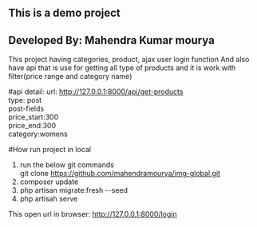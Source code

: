 ## This is a demo project
## Developed By: Mahendra Kumar mourya
This project having categories, product, ajax user login function
And also have api that is use for getting all type of products and it is work with filter(price range and category name)

#api detail:
url:    http://127.0.0.1:8000/api/get-products <br>
type:   post<br>
post-fields<br>
        price_start:300<br>
        price_end:300<br>
        category:womens<br>

#How run project in local
1. run the below git commands<br>
   git clone https://github.com/mahendramourya/img-global.git
2. composer update
3. php artisan migrate:fresh --seed
4. php artisah serve

This open url in browser:
http://127.0.0.1:8000/login


       
